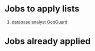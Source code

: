 # Jobs to apply lists

1. [database analyst GeoGuard](https://www.jobbank.gc.ca/jobsearch/jobposting/30690858?source=searchresults)

# Jobs already applied
